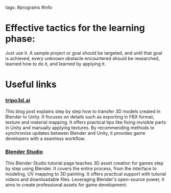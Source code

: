 tags: #programs #info
# Effective tactics for the learning phase:
Just use it. A sample project or goal should be targeted, and until that goal is achieved, every unknown obstacle encountered should be researched, learned how to do it, and learned by applying it.
# Useful links
### [tripo3d.ai](https://www.tripo3d.ai/blog/collect/exporting-blender-models-to-unity--a-comprehensive-guide-_bhx-8haf34)
This blog post explains step by step how to transfer 3D models created in Blender to Unity. It focuses on details such as exporting in FBX format, texture and material mapping. It offers practical tips like fixing invisible parts in Unity and manually applying textures. By recommending methods to synchronize updates between Blender and Unity, it provides game developers with a seamless workflow.
### [Blender Studio](https://studio.blender.org/training/game-asset-creation/chapter/top-game-asset-creation/)
This Blender Studio tutorial page teaches 3D asset creation for games step by step using Blender. It covers the entire process, from the interface to modeling, UV mapping to 3D painting. It offers practical support with tutorial videos and downloadable files. Leveraging Blender's open-source power, it aims to create professional assets for game development.